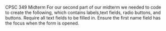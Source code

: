 CPSC 349 Midterm
For our second part of our midterm we needed to code to create the following, which contains labels,text fields, radio buttons, and buttons. Require all text fields to be filled in. Ensure the first name field has the focus when the form is opened.
